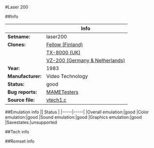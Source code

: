 #Laser 200

##Info

||Info|
|-----|-----|
|**Setname:**|laser200
|**Clones:**|[Fellow (Finland)](fellow.md)
||[TX-8000 (UK)](tx8000.md)
||[VZ-200 (Germany & Netherlands)](vz200de.md)
|**Year:**|1983
|**Manufacturer:**|Video Technology
|**Status:**|good
|**Bug reports:**|[MAMETesters](http://mametesters.org/view_all_set.php?type=1&temporary=y&search=vtech1.c)
|**Source file:**|[vtech1.c](https://github.com/mamedev/mame/blob/master/src/mess/drivers/vtech1.c)

##Emulation info
|| Status |
|-----|-----|
|Overall emulation:|good
|Color emulation:|good
|Sound emulation:|good
|Graphics emulation:|good
|Savestates:|unsupported

##Tech info

##Romset info

<!--- START OF EDITED COMMENT DO NOT TOUCH TEXT ABOVE-->
